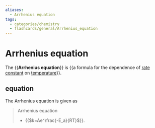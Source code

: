 ```yaml
---
aliases:
  - Arrhenius equation
tags:
  - categories/chemistry
  - flashcards/general/Arrhenius_equation
---
```


# Arrhenius equation

The {{__Arrhenius equation__}} is {{a formula for the dependence of [rate constant](reaction%20rate%20constant.md) on [temperature](temperature.md)}}. <!--SR:!2023-08-05,74,310!2023-10-05,102,270-->

## equation

The Arrhenius equation is given as

> Arrhenius equation
> - {{$k=Ae^\frac{-E_a}{RT}$}}. <!--SR:!2023-06-26,39,270-->
